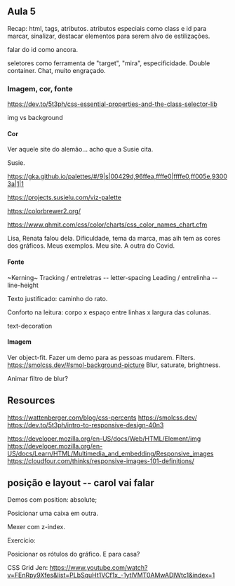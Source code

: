 ## Aula 5

Recap: html, tags, atributos. atributos especiais como class e id para marcar, sinalizar, destacar elementos para serem alvo de estilizações.

falar do id como ancora.

seletores como ferramenta de "target", "mira", especificidade.
Double container.
Chat, muito engraçado.



### Imagem, cor, fonte

https://dev.to/5t3ph/css-essential-properties-and-the-class-selector-lib

img vs background

#### Cor

Ver aquele site do alemão... acho que a Susie cita.

Susie.


https://gka.github.io/palettes/#/9|s|00429d,96ffea,ffffe0|ffffe0,ff005e,93003a|1|1

https://projects.susielu.com/viz-palette

https://colorbrewer2.org/

https://www.qhmit.com/css/color/charts/css_color_names_chart.cfm

Lisa, Renata falou dela.
Dificuldade, tema da marca, mas aih tem as cores dos gráficos.
Meus exemplos. Meu site. A outra do Covid.


#### Fonte

~Kerning~ Tracking / entreletras -- letter-spacing
Leading / entrelinha -- line-height

Texto justificado: caminho do rato.

Conforto na leitura: corpo x espaço entre linhas x largura das colunas.

text-decoration


#### Imagem

Ver object-fit. Fazer um demo para as pessoas mudarem.
Filters.
https://smolcss.dev/#smol-background-picture
Blur, saturate, brightness.

Animar filtro de blur?


## Resources

https://wattenberger.com/blog/css-percents
https://smolcss.dev/
https://dev.to/5t3ph/intro-to-responsive-design-40n3

https://developer.mozilla.org/en-US/docs/Web/HTML/Element/img
https://developer.mozilla.org/en-US/docs/Learn/HTML/Multimedia_and_embedding/Responsive_images
https://cloudfour.com/thinks/responsive-images-101-definitions/



## posição e layout -- carol vai falar

Demos com position: absolute;

Posicionar uma caixa em outra.

Mexer com z-index.

Exercício:

Posicionar os rótulos do gráfico.
E para casa?


CSS Grid
Jen: https://www.youtube.com/watch?v=FEnRpy9Xfes&list=PLbSquHt1VCf1x_-1ytlVMT0AMwADlWtc1&index=1
